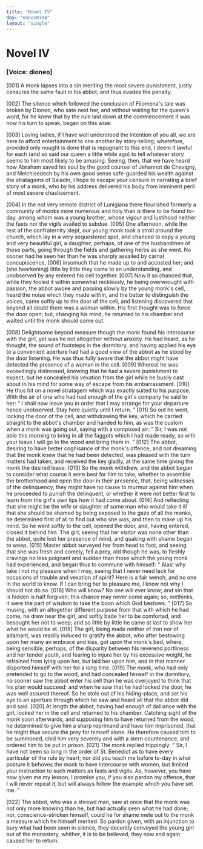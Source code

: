 ```yaml
---
title: "Novel IV"
day: "ennov0104"
layout: "single"
---
```

<div id="nov0104" type="novella" who="dioneo">
 <h1>
  Novel IV
 </h1>
 <argument>
  <p>
   <h3>
    [Voice: dioneo]
   </h3>
  </p>
  <p>
   <a name="p01040001">
    [001]
   </a>
   A monk lapses into a sin meriting the most severe punishment,
 justly censures the same fault in his abbot, and
 thus evades the penalty.
  </p>
 </argument>
 <div3 type="commentary" who="author">
  <p>
   <a name="p01040002">
    [002]
   </a>
   The
   silence which followed the conclusion of Filomena's tale
 was broken by Dioneo, who sate next her, and without waiting for
 the queen's word, for he knew that by the rule laid down at the
 commencement it was now his turn to speak, began on this wise:
  </p>
 </div3>
 <div3 type="commentary" who="dioneo">
  <p>
   <a name="p01040003">
    [003]
   </a>
   Loving ladies, if I have well understood the intention of you all, we
 are here to afford entertainment to one another by story-telling;
 wherefore, provided only nought is done that is repugnant to this
 end, I deem it lawful for each (and so said our queen a little while
 ago) to tell whatever story seems to him most likely to be amusing.
 Seeing, then, that we have heard how Abraham saved his soul by the
 good counsel of Jehannot de Chevigny, and Melchisedech by his own
 good sense safe-guarded his wealth against the stratagems of Saladin,
 I hope to escape your censure in narrating a brief story of a monk,
 who by his address delivered his body from imminent peril of most
 severe chastisement.
  </p>
 </div3>
 <p>
  <a name="p01040004">
   [004]
  </a>
  In the not very remote district of Lunigiana there flourished
 formerly a community of monks more numerous and holy than is
 there to be found to-day, among whom was a young brother, whose
 vigour and lustihood neither the fasts nor the vigils availed to subdue.
  <a name="p01040005">
   [005]
  </a>
  One afternoon, while the rest of the confraternity slept, our young
 monk took a stroll around the church, which lay in a very sequestered
 spot, and chanced to espy a young and very beautiful girl, a
 daughter, perhaps, of one of the husbandmen of those parts, going
 through the fields and gathering herbs as she went. No sooner had
  he seen her than he was sharply assailed by carnal concupiscence,
  <a name="p01040006">
   [006]
  </a>
  insomuch that he made up to and accosted her; and (she hearkening)
 little by little they came to an understanding, and unobserved
 by any entered his cell together.
  <a name="p01040007">
   [007]
  </a>
  Now it so chanced that, while
 they fooled it within somewhat recklessly, he being overwrought
 with passion, the abbot awoke and passing slowly by the young
 monk's cell, heard the noise which they made within, and the better
 to distinguish the voices, came softly up to the door of the cell, and
 listening discovered that beyond all doubt there was a woman within.
 His first thought was to force the door open; but, changing his
 mind, he returned to his chamber and waited until the monk should
 come out.
 </p>
 <p>
  <a name="p01040008">
   [008]
  </a>
  Delightsome beyond measure though the monk found his
 intercourse with the girl, yet was he not altogether without anxiety.
 He had heard, as he thought, the sound of footsteps in the dormitory,
 and having applied his eye to a convenient aperture had had a good
 view of the abbot as he stood by the door listening. He was thus
 fully aware that the abbot might have detected the presence of a
 woman in the cell.
  <a name="p01040009">
   [009]
  </a>
  Whereat he was exceedingly distressed, knowing
 that he had a severe punishment to expect; but he concealed his
 vexation from the girl while he busily cast about in his mind for
 some way of escape from his embarrassment.
  <a name="p01040010">
   [010]
  </a>
  He thus hit on a novel
 stratagem which was exactly suited to his purpose. With the air of
 one who had had enough of the girl's company he said to her:
  <q direct="unspecified">
   I
 shall now leave you in order that I may arrange for your departure
 hence unobserved. Stay here quietly until I return.
  </q>
  <a name="p01040011">
   [011]
  </a>
  So out he
 went, locking the door of the cell, and withdrawing the key, which
 he carried straight to the abbot's chamber and handed to him, as was
 the custom when a monk was going out, saying with a composed air:
  <q direct="unspecified">
   Sir, I was not able this morning to bring in all the faggots which I
 had made ready, so with your leave I will go to the wood and bring
 them in.
  </q>
  <a name="p01040012">
   [012]
  </a>
  The abbot, desiring to have better cognisance of the
 monk's offence, and not dreaming that the monk knew that he had
 been detected, was pleased with the turn matters had taken, and
 received the key gladly, at the same time giving the monk the desired
 leave.
  <a name="p01040013">
   [013]
  </a>
  So the monk withdrew, and the abbot began to consider what
 course it were best for him to take, whether to assemble the brotherhood
 and open the door in their presence, that, being witnesses of
  the delinquency, they might have no cause to murmur against him
 when he proceeded to punish the delinquent, or whether it were not
 better first to learn from the girl's own lips how it had come about.
  <a name="p01040014">
   [014]
  </a>
  And reflecting that she might be the wife or daughter of some man
 who would take it ill that she should be shamed by being exposed to
 the gaze of all the monks, he determined first of all to find out who
 she was, and then to make up his mind. So he went softly to the
 cell, opened the door, and, having entered, closed it behind him.
 The girl, seeing that her visitor was none other than the abbot, quite
 lost her presence of mind, and quaking with shame began to weep.
  <a name="p01040015">
   [015]
  </a>
  Master abbot surveyed her from head to foot, and seeing that she
 was fresh and comely, fell a prey, old though he was, to fleshly
 cravings no less poignant and sudden than those which the young
 monk had experienced, and began thus to commune with himself:
  <q direct="unspecified">
   Alas! why take I not my pleasure when I may, seeing that I
 never need lack for occasions of trouble and vexation of spirit? Here
 is a fair wench, and no one in the world to know. If I can bring her
 to pleasure me, I know not why I should not do so.
   <a name="p01040016">
    [016]
   </a>
   Who will
 know? No one will ever know; and sin that is hidden is half
 forgiven; this chance may never come again; so, methinks, it were
 the part of wisdom to take the boon which God bestows.
  </q>
  <a name="p01040017">
   [017]
  </a>
  So
 musing, with an altogether different purpose from that with which
 he had come, he drew near the girl, and softly bade her to be
 comforted, and besought her not to weep; and so little by little he
 came at last to show her what he would be at.
  <a name="p01040018">
   [018]
  </a>
  The girl, being
 made neither of iron nor of adamant, was readily induced to gratify
 the abbot, who after bestowing upon her many an embrace and
 kiss, got upon the monk's bed, where, being sensible, perhaps, of the
 disparity between his reverend portliness and her tender youth, and
 fearing to injure her by his excessive weight, he refrained from lying
 upon her, but laid her upon him, and in that manner disported
 himself with her for a long time.
  <a name="p01040019">
   [019]
  </a>
  The monk, who had only pretended
 to go to the wood, and had concealed himself in the dormitory,
 no sooner saw the abbot enter his cell than he was overjoyed to
 think that his plan would succeed; and when he saw that he had
 locked the door, he was well assured thereof. So he stole out of his
 hiding-place, and set his eye to an aperture through which he saw
 and heard all that the abbot did and said.
  <a name="p01040020">
   [020]
  </a>
  At length the abbot,
  having had enough of dalliance with the girl, locked her in the cell
 and returned to his chamber. Catching sight of the monk soon
 afterwards, and supposing him to have returned from the wood,
 he determined to give him a sharp reprimand and have him
 imprisoned, that he might thus secure the prey for himself alone.
 He therefore caused him to be summoned, chid him very severely and
 with a stern countenance, and ordered him to be put in prison.
  <a name="p01040021">
   [021]
  </a>
  The
 monk replied trippingly:
  <q direct="unspecified">
   Sir, I have not been so long in the order
 of St. Benedict as to have every particular of the rule by heart; nor
 did you teach me before to-day in what posture it behoves the monk
 to have intercourse with women, but limited your instruction to such
 matters as fasts and vigils. As, however, you have now given me
 my lesson, I promise you, if you also pardon my offence, that I will
 never repeat it, but will always follow the example which you have
 set me.
  </q>
 </p>
 <p>
  <a name="p01040022">
   [022]
  </a>
  The abbot, who was a shrewd man, saw at once that the monk
 was not only more knowing than he, but had actually seen what he
 had done; nor, conscience-stricken himself, could he for shame mete
 out to the monk a measure which he himself merited. So pardon
 given, with an injunction to bury what had been seen in silence,
 they decently conveyed the young girl out of the monastery, whither,
 it is to be believed, they now and again caused her to return.
 </p>
</div>